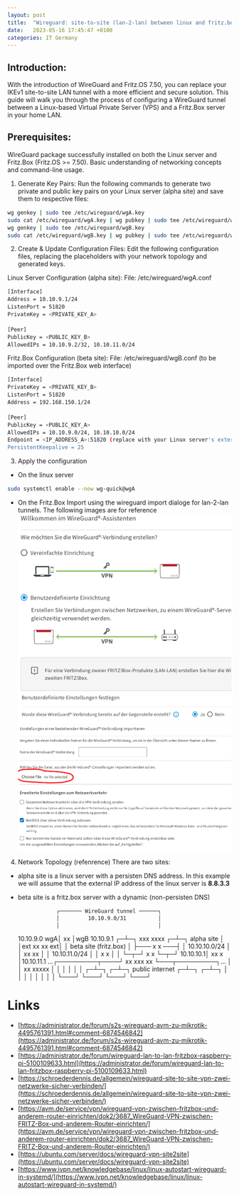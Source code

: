 ```yaml
---
layout: post
title:  "Wireguard: site-to-site (lan-2-lan) between linux and fritz.box"
date:   2023-05-16 17:45:47 +0100
categories: IT Germany 
---
```


## Introduction:
With the introduction of WireGuard and Fritz.OS 7.50, you can replace your IKEv1 site-to-site LAN tunnel with a more efficient and secure solution. This guide will walk you through the process of configuring a WireGuard tunnel between a Linux-based Virtual Private Server (VPS) and a Fritz.Box server in your home LAN.

## Prerequisites:
WireGuard package successfully installed on both the Linux server and Fritz.Box (Fritz.OS >= 7.50).
Basic understanding of networking concepts and command-line usage.

1. Generate Key Pairs:
Run the following commands to generate two private and public key pairs on your Linux server (alpha site) and save them to respective files:

```bash
wg genkey | sudo tee /etc/wireguard/wgA.key
sudo cat /etc/wireguard/wgA.key | wg pubkey | sudo tee /etc/wireguard/wgA.pub
wg genkey | sudo tee /etc/wireguard/wgB.key
sudo cat /etc/wireguard/wgB.key | wg pubkey | sudo tee /etc/wireguard/wgB.pub
```

2. Create & Update Configuration Files:
Edit the following configuration files, replacing the placeholders with your network topology and generated keys.

Linux Server Configuration (alpha site):
File: /etc/wireguard/wgA.conf

```bash
[Interface]
Address = 10.10.9.1/24
ListenPort = 51820
PrivateKey = <PRIVATE_KEY_A>

[Peer]
PublicKey = <PUBLIC_KEY_B>
AllowedIPs = 10.10.9.2/32, 10.10.11.0/24
```

Fritz.Box Configuration (beta site):
File: /etc/wireguard/wgB.conf (to be imported over the Fritz.Box web interface)

```bash
[Interface]
PrivateKey = <PRIVATE_KEY_B>
ListenPort = 51820
Address = 192.168.150.1/24

[Peer]
PublicKey = <PUBLIC_KEY_A>
AllowedIPs = 10.10.9.0/24, 10.10.10.0/24
Endpoint = <IP_ADDRESS_A>:51820 (replace with your Linux server's external IP address)
PersistentKeepalive = 25
```

3. Apply the configuration
- On the linux server
```bash
sudo systemctl enable --now wg-quick@wgA
```
- On the Fritz.Box 
Import using the wireguard import dialoge for lan-2-lan tunnels. The following images are for reference
![image](/assets/images/fritz.box-1.png)
![image](/assets/images/fritz.box-2.png)
![image](/assets/images/fritz.box-3.png)

4. Network Topology (refenrence) 
There are two sites:
- alpha site is a linux server with a persisten DNS address. In this example we will assume that the external IP address of the linux server is **8.8.3.3**
- beta site is a fritz.box server with a dynamic (non-persisten DNS) 


                  ┌─────── WireGuard tunnel ──────┐
                  │         10.10.9.0/31          │
                  │                               │
     10.10.9.0 wgA│               xx              │wgB 10.10.9.1
                ┌─┴─┐          xxx  xxxx        ┌─┴─┐
alpha site      │   │ext     xx        xx    ext│   │  beta site (fritz.box)
                │   ├───    x           x    ───┤   │
10.10.10.0/24   │   │      xx           xx      │   │  10.10.11.0/24
                │   │      x             x      │   │
                └─┬─┘      x              x     └─┬─┘
        10.10.10.1│        xx             x       │10.10.11.1
...┌─────────┬────┘          xx   xxx    xx       └───┬─────────┐...
   │         │                  xx   xxxxx            │         │
   │         │                                        │         │
 ┌─┴─┐     ┌─┴─┐           public internet          ┌─┴─┐     ┌─┴─┐
 │   │     │   │                                    │   │     │   │
 └───┘     └───┘                                    └───┘     └───┘

# Links 
- [https://administrator.de/forum/s2s-wireguard-avm-zu-mikrotik-4495761391.html#comment-6874546842](https://administrator.de/forum/s2s-wireguard-avm-zu-mikrotik-4495761391.html#comment-6874546842)
- [https://administrator.de/forum/wireguard-lan-to-lan-fritzbox-raspberry-pi-5100109633.html](https://administrator.de/forum/wireguard-lan-to-lan-fritzbox-raspberry-pi-5100109633.html)
- [https://schroederdennis.de/allgemein/wireguard-site-to-site-vpn-zwei-netzwerke-sicher-verbinden/](https://schroederdennis.de/allgemein/wireguard-site-to-site-vpn-zwei-netzwerke-sicher-verbinden/)
- [https://avm.de/service/vpn/wireguard-vpn-zwischen-fritzbox-und-anderem-router-einrichten/dok2/3687_WireGuard-VPN-zwischen-FRITZ-Box-und-anderem-Router-einrichten/](https://avm.de/service/vpn/wireguard-vpn-zwischen-fritzbox-und-anderem-router-einrichten/dok2/3687_WireGuard-VPN-zwischen-FRITZ-Box-und-anderem-Router-einrichten/)
- [https://ubuntu.com/server/docs/wireguard-vpn-site2site](https://ubuntu.com/server/docs/wireguard-vpn-site2site)
- [https://www.ivpn.net/knowledgebase/linux/linux-autostart-wireguard-in-systemd/](https://www.ivpn.net/knowledgebase/linux/linux-autostart-wireguard-in-systemd/)